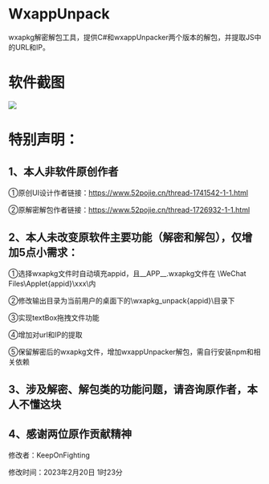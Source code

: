 # WxappUnpack
wxapkg解密解包工具，提供C#和wxappUnpacker两个版本的解包，并提取JS中的URL和IP。

# 软件截图

<img src="https://github.com/jdr2021/WxappUnpack/blob/master/1.jpg">

# 特别声明：

## 1、本人非软件原创作者

  ①原创UI设计作者链接：https://www.52pojie.cn/thread-1741542-1-1.html
  
  ②原解密解包作者链接：https://www.52pojie.cn/thread-1726932-1-1.html
  
## 2、本人未改变原软件主要功能（解密和解包），仅增加5点小需求：

  ①选择wxapkg文件时自动填充appid，且__APP__.wxapkg文件在 \WeChat Files\Applet\{appid}\xxx\内
  
  ②修改输出目录为当前用户的桌面下的\wxapkg_unpack\{appid}\目录下
  
  ③实现textBox拖拽文件功能
  
  ④增加对url和IP的提取 

  ⑤保留解密后的wxapkg文件，增加wxappUnpacker解包，需自行安装npm和相关依赖
  
## 3、涉及解密、解包类的功能问题，请咨询原作者，本人不懂这块

## 4、感谢两位原作贡献精神

修改者：KeepOnFighting

修改时间：2023年2月20日 1时23分

